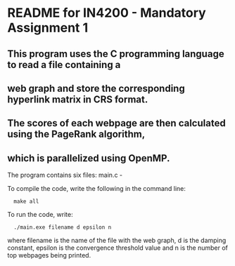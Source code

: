 # README for IN4200 - Mandatory Assignment 1

## This program uses the C programming language to read a file containing a
## web graph and store the corresponding hyperlink matrix in CRS format.
## The scores of each webpage are then calculated using the PageRank algorithm,
## which is parallelized using OpenMP.

The program contains six files:
  main.c -


To compile the code, write the following in the command line:

      make all

To run the code, write:

      ./main.exe filename d epsilon n

where filename is the name of the file with the web graph, d is the damping
constant, epsilon is the convergence threshold value and n is the number of
top webpages being printed.

